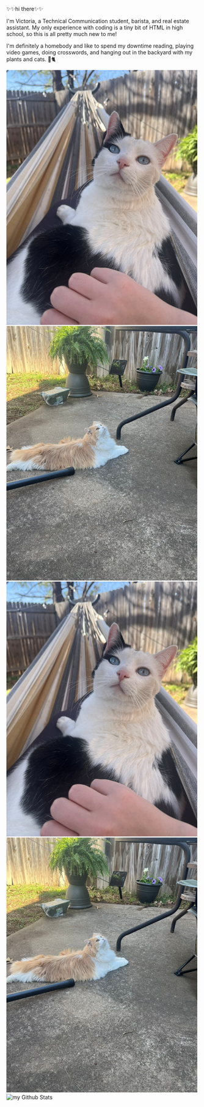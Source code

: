 ✨✨hi there✨✨ 

I'm Victoria, a Technical Communication student, barista, and real estate assistant. My only experience with coding is a tiny bit of HTML in high school, so this is all pretty much new to me!

I'm definitely a homebody and like to spend my downtime reading, playing video games, doing crosswords, and hanging out in the backyard with my plants and cats. 🌱🐈

  <div id="banner">
    <div class="inline-block">
        <img src ="luna-hammock-downsized.jpg" width="500" height="">
    </div>
    <div class="inline-block">
        <img src ="soda-looking-up-downsized.jpg" width="500" height="">
    </div>
</div>

<section><img src="luna-hammock-downsized.jpg" width="500" height=""></section>
<section><img src="soda-looking-up-downsized.jpg" width="500" height=""></section>

<img align="center" src="https://github-readme-stats.vercel.app/api?username=vamorrison73&include_all_commits=true&count_private=true&show_icons=true&line_height=20&title_color=2B5BBD&icon_color=1124BB&text_color=A1A1A1&bg_color=0,000000,130F40" alt="my Github Stats"/>
<!--
**vamorrison73/vamorrison73** is a ✨ _special_ ✨ repository because its `README.md` (this file) appears on your GitHub profile.

Here are some ideas to get you started:

- 🔭 I’m currently working on ...
- 🌱 I’m currently learning ...
- 👯 I’m looking to collaborate on ...
- 🤔 I’m looking for help with ...
- 💬 Ask me about ...
- 📫 How to reach me: ...
- 😄 Pronouns: ...
- ⚡ Fun fact: ...
-->

